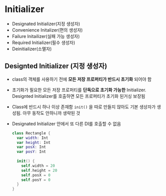 # Initializer

* Designated Initializer(지정 생성자)
* Convenience Initalizer(편의 생성자)
* Failure Initailizer(실패 가능 생성자)
* Required Initializer(필수 생성자)
* Deinitializer(소멸자)

## Designted Initializer (지정 생성자)

* class의 객체를 사용하기 전에 **모든 저장 프로퍼티가 반드시 초기화** 되어야 함

* 초기화가 필요한 모든 저장 프로퍼티를 **단독으로 초기화 가능한** Initializer. Designted Initializer를 호출하면 모든 프로퍼티가 초기화 된거싱 보장됨

* Class에 반드시 하나 이상 존재함 `init()` 을 따로 만들지 않아도 기본 생상자가 생성됨. 아무 동작도 안하니까 생략된 것

* Designated Initializer 안에서 또 다른 DI를 호출할 수 없음

  ```swift
  class Rectangle {
    var width: Int 
    var height: Int
    var posX: Int
    var posY: Int
    
    init() {
      self.width = 20
      self.height = 20
      self.posX = 0
      self.posY = 0
    }
  }
  ```

  